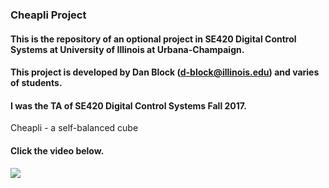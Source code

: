 ### Cheapli Project

#### This is the repository of an optional project in SE420 Digital Control Systems at University of Illinois at Urbana-Champaign. 

#### This project is developed by Dan Block (d-block@illinois.edu) and varies of students.

#### I was the TA of SE420 Digital Control Systems Fall 2017.

Cheapli - a self-balanced cube

#### Click the video below.  

[![](http://img.youtube.com/vi/znB6yeer9ik/0.jpg)](http://www.youtube.com/watch?v=znB6yeer9ik "Cheapli Demo")  